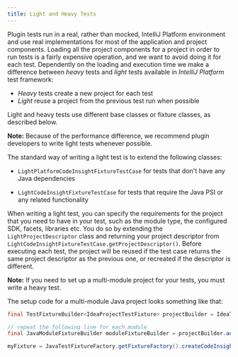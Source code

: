 ```yaml
---
title: Light and Heavy Tests
---
```


Plugin tests run in a real, rather than mocked, IntelliJ Platform environment and use real implementations for most of the application and project components. 
Loading all the project components for a project in order to run tests is a fairly expensive operation, and we want to avoid doing it for each test.
Dependently on the loading and execution time we make a difference between *heavy* tests and *light* tests available in *IntelliJ Platform* test framework:
 
*  *Heavy* tests create a new project for each test
*  *Light* reuse a project from the previous test run when possible

Light and heavy tests use different base classes or fixture classes, as described below.

**Note:** 
Because of the performance difference, we recommend plugin developers to write light tests whenever possible.

The standard way of writing a light test is to extend the following classes:

*  ```LightPlatformCodeInsightFixtureTestCase``` for tests that don't have any Java dependencies

*  ```LightCodeInsightFixtureTestCase``` for tests that require the Java PSI or any related functionality 

When writing a light test, you can specify the requirements for the project that you need to have in your test, such as the module type, the configured SDK, facets, libraries etc.
You do so by extending the ```LightProjectDescriptor``` class and returning your project descriptor from ```LightCodeInsightFixtureTestCase.getProjectDescriptor()```.
Before executing each test, the project will be reused if the test case returns the same project descriptor as the previous one, or recreated if the descriptor is different.

**Note:**
If you need to set up a multi-module project for your tests, you must write a heavy test. 

The setup code for a multi-module Java project looks something like that:


```java
final TestFixtureBuilder<IdeaProjectTestFixture> projectBuilder = IdeaTestFixtureFactory.getFixtureFactory().createFixtureBuilder(getName());

// repeat the following line for each module
final JavaModuleFixtureBuilder moduleFixtureBuilder = projectBuilder.addModule(JavaModuleFixtureBuilder.class);

myFixture = JavaTestFixtureFactory.getFixtureFactory().createCodeInsightFixture(projectBuilder.getFixture());
```

